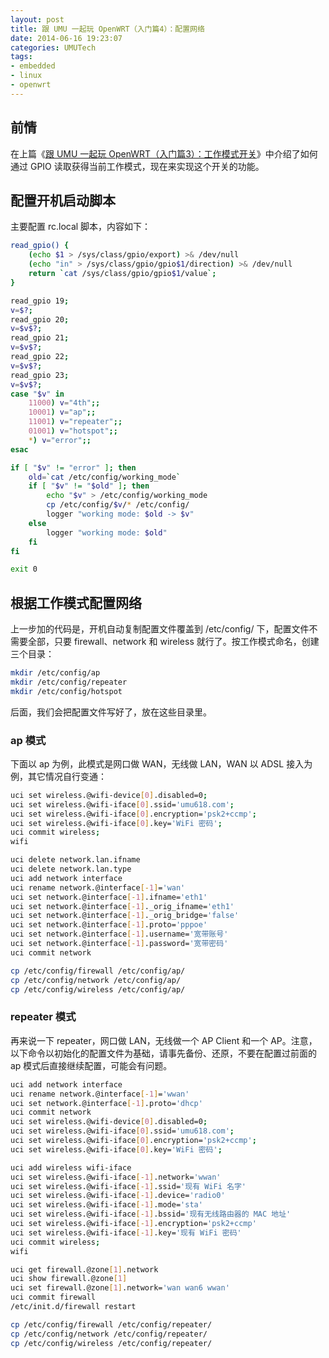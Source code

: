 ```yaml
---
layout: post
title: 跟 UMU 一起玩 OpenWRT（入门篇4）：配置网络
date: 2014-06-16 19:23:07
categories: UMUTech
tags:
- embedded
- linux
- openwrt
---
```

## 前情

在上篇《[跟 UMU 一起玩 OpenWRT（入门篇3）：工作模式开关](/2014/06/05/umutech-openwrt-primer-3-gpio-switch/)》中介绍了如何通过 GPIO 读取获得当前工作模式，现在来实现这个开关的功能。

## 配置开机启动脚本

主要配置 rc.local 脚本，内容如下：

```sh
read_gpio() {
	(echo $1 > /sys/class/gpio/export) >& /dev/null
	(echo "in" > /sys/class/gpio/gpio$1/direction) >& /dev/null
	return `cat /sys/class/gpio/gpio$1/value`;
}

read_gpio 19;
v=$?;
read_gpio 20;
v=$v$?;
read_gpio 21;
v=$v$?;
read_gpio 22;
v=$v$?;
read_gpio 23;
v=$v$?;
case "$v" in
	11000) v="4th";;
	10001) v="ap";;
	11001) v="repeater";;
	01001) v="hotspot";;
	*) v="error";;
esac

if [ "$v" != "error" ]; then
	old=`cat /etc/config/working_mode`
	if [ "$v" != "$old" ]; then
		echo "$v" > /etc/config/working_mode
		cp /etc/config/$v/* /etc/config/
		logger "working mode: $old -> $v"
	else
		logger "working mode: $old"
	fi
fi

exit 0
```

## 根据工作模式配置网络

上一步加的代码是，开机自动复制配置文件覆盖到 /etc/config/ 下，配置文件不需要全部，只要 firewall、network 和 wireless 就行了。按工作模式命名，创建三个目录：

```sh
mkdir /etc/config/ap
mkdir /etc/config/repeater
mkdir /etc/config/hotspot
```

后面，我们会把配置文件写好了，放在这些目录里。

### ap 模式

下面以 ap 为例，此模式是网口做 WAN，无线做 LAN，WAN 以 ADSL 接入为例，其它情况自行变通：

```sh
uci set wireless.@wifi-device[0].disabled=0;
uci set wireless.@wifi-iface[0].ssid='umu618.com';
uci set wireless.@wifi-iface[0].encryption='psk2+ccmp';
uci set wireless.@wifi-iface[0].key='WiFi 密码';
uci commit wireless;
wifi

uci delete network.lan.ifname
uci delete network.lan.type
uci add network interface
uci rename network.@interface[-1]='wan'
uci set network.@interface[-1].ifname='eth1'
uci set network.@interface[-1]._orig_ifname='eth1'
uci set network.@interface[-1]._orig_bridge='false'
uci set network.@interface[-1].proto='pppoe'
uci set network.@interface[-1].username='宽带账号'
uci set network.@interface[-1].password='宽带密码'
uci commit network

cp /etc/config/firewall /etc/config/ap/
cp /etc/config/network /etc/config/ap/
cp /etc/config/wireless /etc/config/ap/
```

### repeater 模式

再来说一下 repeater，网口做 LAN，无线做一个 AP Client 和一个 AP。注意，以下命令以初始化的配置文件为基础，请事先备份、还原，不要在配置过前面的 ap 模式后直接继续配置，可能会有问题。

```sh
uci add network interface
uci rename network.@interface[-1]='wwan'
uci set network.@interface[-1].proto='dhcp'
uci commit network
uci set wireless.@wifi-device[0].disabled=0;
uci set wireless.@wifi-iface[0].ssid='umu618.com';
uci set wireless.@wifi-iface[0].encryption='psk2+ccmp';
uci set wireless.@wifi-iface[0].key='WiFi 密码';

uci add wireless wifi-iface
uci set wireless.@wifi-iface[-1].network='wwan'
uci set wireless.@wifi-iface[-1].ssid='现有 WiFi 名字'
uci set wireless.@wifi-iface[-1].device='radio0'
uci set wireless.@wifi-iface[-1].mode='sta'
uci set wireless.@wifi-iface[-1].bssid='现有无线路由器的 MAC 地址'
uci set wireless.@wifi-iface[-1].encryption='psk2+ccmp'
uci set wireless.@wifi-iface[-1].key='现有 WiFi 密码'
uci commit wireless;
wifi

uci get firewall.@zone[1].network
uci show firewall.@zone[1]
uci set firewall.@zone[1].network='wan wan6 wwan'
uci commit firewall
/etc/init.d/firewall restart

cp /etc/config/firewall /etc/config/repeater/
cp /etc/config/network /etc/config/repeater/
cp /etc/config/wireless /etc/config/repeater/
```
